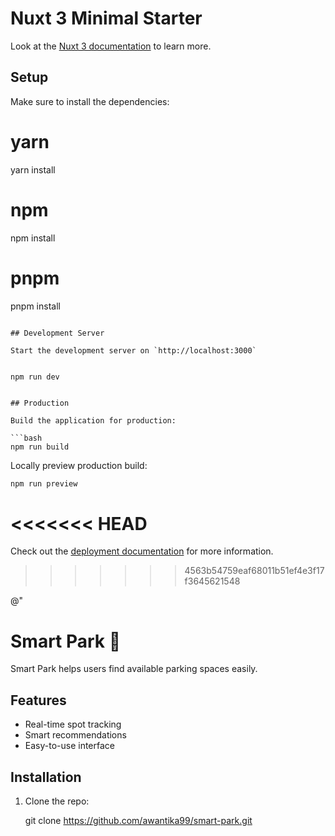 
# Nuxt 3 Minimal Starter

Look at the [Nuxt 3 documentation](https://nuxt.com/docs/getting-started/introduction) to learn more.

## Setup

Make sure to install the dependencies:

# yarn
yarn install

# npm
npm install

# pnpm
pnpm install
```

## Development Server

Start the development server on `http://localhost:3000`


npm run dev


## Production

Build the application for production:

```bash
npm run build
```

Locally preview production build:

```bash
npm run preview
```

<<<<<<< HEAD
=======
Check out the [deployment documentation](https://nuxt.com/docs/getting-started/deployment) for more information.
>>>>>>> 4563b54759eaf68011b51ef4e3f17f3645621548

@"
# Smart Park 🚗

Smart Park helps users find available parking spaces easily.

## Features
- Real-time spot tracking
- Smart recommendations
- Easy-to-use interface

## Installation
1. Clone the repo:
  
   git clone https://github.com/awantika99/smart-park.git

